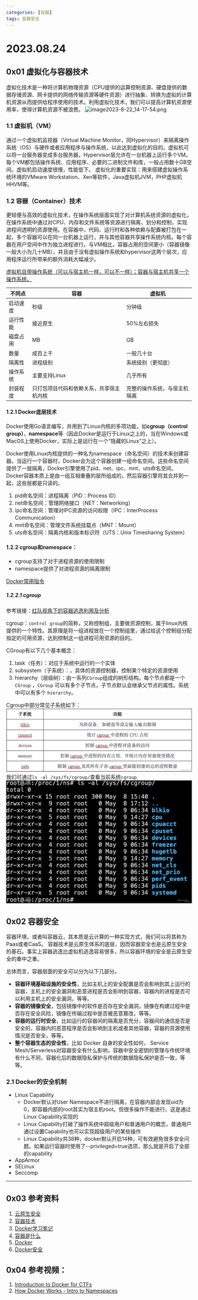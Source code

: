```yaml
---
categories: [容器]
tags: 容器安全
---
```


# 2023.08.24

## 0x01 虚拟化与容器技术
虚拟化技术是一种将计算机物理资源（CPU提供的运算控制资源、硬盘提供的数据存储资源、网卡提供的网络传输资源等硬件资源）进行抽象、转换为虚拟的计算机资源从而提供给程序使用的技术。利用虚拟化技术，我们可以提高计算机资源使用率，使得计算机资源不被浪费。
![image2023-8-22_14-17-54.png](https://s2.loli.net/2023/10/08/RVHfSmKx1rCvehs.png)

### 1.1 虚拟机（VM）
通过一个虚拟机监视器（Virtual Machine Monitor，同Hypervisor）来隔离操作系统（OS）与硬件或者应用程序与操作系统，以此达到虚拟化的目的。虚拟机可以将一台服务器变成多台服务器，Hypervisor层允许在一台机器上运行多个VM。每个VM都包括操作系统、应用程序、必要的二进制文件和库，一般占用数十GB空间。虚拟机启动速度很慢，性能低下。
虚拟化的重要实现：用来搭建虚拟操作系统环境的VMware Workstation、Xen等软件，Java虚拟机JVM，PHP虚拟机HHVM等。

### 1.2 容器（Container）技术
更轻便与高效的虚拟化技术，在操作系统层面实现了对计算机系统资源的虚拟化，在操作系统中通过对CPU、内存和文件系统等资源进行隔离、划分和控制，实现进程间透明的资源使用。在容器中，代码、运行时和各种依赖与配置被打包在一起，多个容器可以在同一台机器上运行，并与其他容器共享操作系统内核。每个容器在用户空间中作为独立进程进行。与VM相比，容器占用的空间更小（容器镜像一般大小为几十MB），并且由于没有虚拟操作系统和hypervisor这两个层次，应用程序运行所带来的额外消耗大幅减少。

<u>虚拟机自带操作系统（可以与宿主机一样，可以不一样）；容器与宿主机共享一个操作系统。</u>

不同点|容器|虚拟机
-|-|-
启动速度|秒级|分钟级
运行性能|接近原生|50%左右损失
磁盘占用|MB|GB
数量|成百上千|一般几十台
隔离性|进程级别|系统级别（更彻底）
操作系统|主要支持Linux|几乎所有
封装程度|只打包项目代码和依赖关系，共享宿主机内核|完整的操作系统，与宿主机隔离

#### 1.2.1 Docker底层技术
Docker使用Go语言编写，并用到了Linux内核的多项功能，如**cgroup（control group）**，**namespace**等（因此Docker是运行于Linux之上的，当在Windows或MacOS上使用Docker，实际上是运行在一个“隐藏的Linux”之上）。

Docker使用Linux内核提供的一种名为namespace（命名空间）的技术来创建容器。当运行一个容器时，Docker会为这个容器创建一组命名空间。这些命名空间提供了一层隔离，Docker引擎使用了pid、net、ipc、mnt、uts命名空间。Docker容器本质上是由一组互相重叠的层所组成的，然后容器引擎将其合并到一起，这些层都是只读的。
1. pid命名空间：进程隔离（PID：Process ID）
2. net命名空间：管理网络接口（NET：Networking）
3. ipc命名空间：管理对IPC资源的访问权限（IPC：InterProcess Communication）
4. mnt命名空间：管理文件系统挂载点（MNT：Mount）
5. uts命名空间：隔离内核和版本标识符（UTS：Unix Timesharing System）

#### 1.2.2 cgroup和namespace：
- cgroup支持了对于进程资源的使用限制
- namespace提供了对进程资源的隔离限制

[Docker常用指令](http://wiki.op81.com/pages/9e1b52/)
##### 1.2.2.1 cgroup
参考链接：[红队视角下的容器逃逸利用及分析](https://blog.csdn.net/w1590191166/article/details/125348762)

cgroup：`control group`的简称，又称控制组，主要做资源控制，属于linux内核提供的一个特性。其原理是将一组进程放在一个控制组里，通过给这个控制组分配指定的可用资源，达到控制这一组进程可用资源的目的。

CGroup有以下几个基本概念：
1. task（任务）：对应于系统中运行的一个实体
2. subsystem（子系统）：，具体的资源控制器，控制某个特定的资源使用
3. hierarchy（层级树）：由一系列`CGroup`组成的树形结构。每个节点都是一个 `CGroup` ，`CGroup` 可以有多个子节点，子节点默认会继承父节点的属性。系统中可以有多个 `hierarchy`。

Cgroup中部分常见子系统如下：
![](2023-11-29-11-16-01.png)
我们可通过`ls -al /sys/fs/cgroup/`查看当前系统`cgroup`
![](2023-11-29-11-16-57.png)
## 0x02 容器安全
容器环境，或者叫容器云，其本质是云计算的一种实现方式，我们可以将其称为Paas或者CaaS。 容器技术是云原生体系的底层，因而容器安全也是云原生安全的基石。事实上容器逃逸比虚拟机逃逸容易很多，所以容器环境的安全是云原生安全的重中之重。

总体而言，容器层面的安全可以分为以下几部分。

- **容器环境基础设施的安全性**，比如主机上的安全配置是否会影响到其上运行的容器，主机上的安全漏洞和恶意进程是否会影响到容器，容器内的进程是否可以利用主机上的安全漏洞，等等。
- **容器的镜像安全**，包括镜像中的软件是否存在安全漏洞，镜像在构建过程中是否存在安全风险，镜像在传输过程中是否被恶意篡改，等等。
- **容器的运行时安全**，比如运行的容器间的隔离是否充分，容器间的通信是否是安全的，容器内的恶意程序是否会影响到主机或者其他容器，容器的资源使用情况是否安全，等等。
- **整个容器生态的安全性**，比如 Docker 自身的安全性如何， Service Mesh/Serverless对容器安全有什么影响，容器中安全密钥的管理与传统环境有什么不同，容器化后的数据隐私保护与传统的数据隐私保护是否一致，等等。

### 2.1 Docker的安全机制
- Linux Capability
  - Docker默认对User Namespace不进行隔离，在容器内部会发现uid为0，即容器内部的root其实为宿主机root。但很多操作不能进行，这是通过Linux Capability实现的
  - Linux Capability打破了操作系统中超级用户和普通用户的概念，普通用户通过设置Capability也可以实现超级用户的某些操作
  - Linux Capability共38种，docker默认开启14种，可有效避免很多安全问题。如果运行容器时使用了--privileged=true选项，那么就是开启了全部的capability
- AppArmor
- SELinux
- Seccomp

* * *
## 0x03 参考资料
1. [云原生安全](https://github.com/Metarget/cloud-native-security-book/tree/main)
2. [容器技术](https://github.com/Metarget/cloud-native-security-book/blob/main/appendix/200_容器技术.pdf)
3. [Docker学习笔记](https://cloud.tencent.com/developer/inventory/5311/article/1388152)
4. [容器是什么](https://www.docker.com/resources/what-container/)
5. [Docker](https://docs.docker.com/get-started/overview/#the-underlying-technology)
6. [Docker安全](https://blog.csdn.net/m0_73459977/article/details/128997919)

## 0x04 参考视频：
1. [Introduction to Docker for CTFs](https://www.youtube.com/watch?v=cPGZMt4cJ0I&t=0s)
2. [How Docker Works - Intro to Namespaces](https://www.youtube.com/watch?v=-YnMr1lj4Z8&list=PLhixgUqwRTjxtDt2ABuejRxrIFSroqyEY&index=4&t=6s)